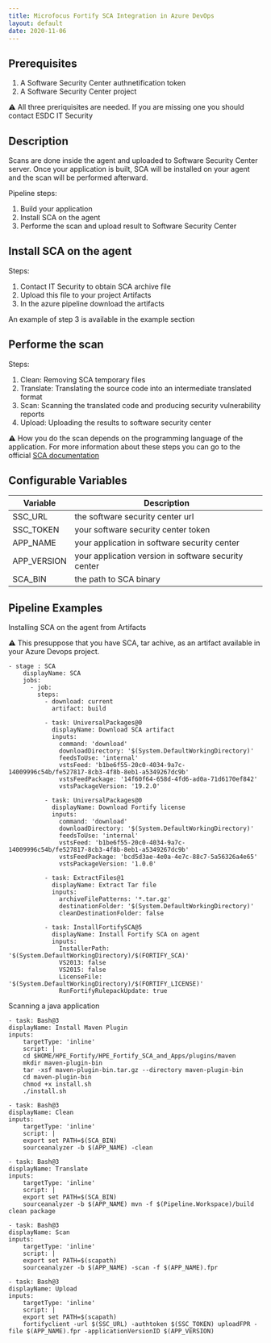 ```yaml
---
title: Microfocus Fortify SCA Integration in Azure DevOps
layout: default
date: 2020-11-06
---
```


## Prerequisites

1. A Software Security Center authnetification token
2. A Software Security Center project

:warning: All three preriquisites are needed. If you are missing one you should contact ESDC IT Security


## Description
Scans are done inside the agent and uploaded to Software Security Center server. Once your application is built, SCA will be installed on your agent and the scan will be performed afterward.

Pipeline steps:
1. Build your application
2. Install SCA on the agent
3. Performe the scan and upload result to Software Security Center

## Install SCA on the agent

Steps:
1. Contact IT Security to obtain SCA archive file
2. Upload this file to your project Artifacts
3. In the azure pipeline download the artifacts

An example of step 3 is available in the example section

## Performe the scan

Steps:
1. Clean: Removing SCA temporary files
2. Translate: Translating the source code into an intermediate translated format
3. Scan: Scanning the translated code and producing security vulnerability reports
4. Upload: Uploading the results to software security center

:warning: How you do the scan depends on the programming language of the application. For more information about these steps you can go to the official [SCA documentation](https://www.microfocus.com/documentation/fortify-static-code-analyzer-and-tools/1810/SCA_Guide_18.10.pdf) 



## Configurable Variables

Variable | Description
--------- | -----------
SSC_URL | the software security center url
SSC_TOKEN | your software security center token
APP_NAME | your application in software security center
APP_VERSION | your application version in software security center
SCA_BIN | the path to SCA binary

## Pipeline Examples

Installing SCA on the agent from Artifacts

:warning: This presuppose that you have SCA, tar achive, as an artifact available in your Azure Devops project. 

````
- stage : SCA
    displayName: SCA
    jobs:
      - job:
        steps:
          - download: current
            artifact: build
          
          - task: UniversalPackages@0
            displayName: Download SCA artifact  
            inputs:
              command: 'download'
              downloadDirectory: '$(System.DefaultWorkingDirectory)'
              feedsToUse: 'internal'
              vstsFeed: 'b1be6f55-20c0-4034-9a7c-14009996c54b/fe527817-8cb3-4f8b-8eb1-a5349267dc9b'
              vstsFeedPackage: '14f60f64-658d-4fd6-ad0a-71d6170ef842'
              vstsPackageVersion: '19.2.0'

          - task: UniversalPackages@0
            displayName: Download Fortify license
            inputs:
              command: 'download'
              downloadDirectory: '$(System.DefaultWorkingDirectory)'
              feedsToUse: 'internal'
              vstsFeed: 'b1be6f55-20c0-4034-9a7c-14009996c54b/fe527817-8cb3-4f8b-8eb1-a5349267dc9b'
              vstsFeedPackage: 'bcd5d3ae-4e0a-4e7c-88c7-5a56326a4e65'
              vstsPackageVersion: '1.0.0'

          - task: ExtractFiles@1
            displayName: Extract Tar file
            inputs:
              archiveFilePatterns: '*.tar.gz'
              destinationFolder: '$(System.DefaultWorkingDirectory)'
              cleanDestinationFolder: false
              
          - task: InstallFortifySCA@5
            displayName: Install Fortify SCA on agent  
            inputs:
              InstallerPath: '$(System.DefaultWorkingDirectory)/$(FORTIFY_SCA)'
              VS2013: false
              VS2015: false
              LicenseFile: '$(System.DefaultWorkingDirectory)/$(FORTIFY_LICENSE)'
              RunFortifyRulepackUpdate: true
````

Scanning a java application
````
- task: Bash@3
displayName: Install Maven Plugin
inputs:
    targetType: 'inline'
    script: |
    cd $HOME/HPE_Fortify/HPE_Fortify_SCA_and_Apps/plugins/maven                
    mkdir maven-plugin-bin
    tar -xsf maven-plugin-bin.tar.gz --directory maven-plugin-bin
    cd maven-plugin-bin
    chmod +x install.sh
    ./install.sh

- task: Bash@3
displayName: Clean
inputs:
    targetType: 'inline'
    script: |
    export set PATH=$(SCA_BIN)
    sourceanalyzer -b $(APP_NAME) -clean

- task: Bash@3
displayName: Translate
inputs:
    targetType: 'inline'
    script: |
    export set PATH=$(SCA_BIN)
    sourceanalyzer -b $(APP_NAME) mvn -f $(Pipeline.Workspace)/build clean package

- task: Bash@3
displayName: Scan
inputs:
    targetType: 'inline'
    script: |
    export set PATH=$(scapath)
    sourceanalyzer -b $(APP_NAME) -scan -f $(APP_NAME).fpr

- task: Bash@3
displayName: Upload
inputs:
    targetType: 'inline'
    script: |
    export set PATH=$(scapath)
    fortifyclient -url $(SSC_URL) -authtoken $(SSC_TOKEN) uploadFPR -file $(APP_NAME).fpr -applicationVersionID $(APP_VERSION)
````